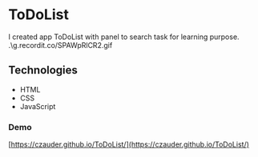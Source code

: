 # ToDoList
I created app ToDoList with panel to search task for learning purpose.
.\g.recordit.co/SPAWpRlCR2.gif
## Technologies
* HTML 
* CSS
* JavaScript

### Demo
[https://czauder.github.io/ToDoList/](https://czauder.github.io/ToDoList/)
```
